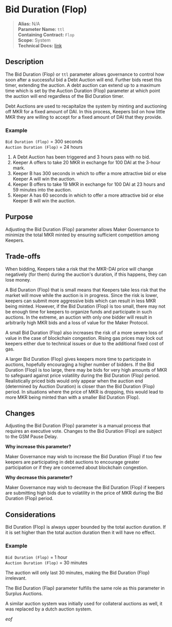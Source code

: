 # Bid Duration (Flop)

>**Alias:** N/A  
>**Parameter Name:** `ttl`  
>**Containing Contract:** `Flop`  
>**Scope:** System  
>**Technical Docs:** [link](https://docs.makerdao.com/smart-contract-modules/system-stabilizer-module/flop-detailed-documentation)  

## Description
The Bid Duration (Flop) or `ttl` parameter allows governance to control how soon after a successful bid a Debt Auction will end. Further bids reset this timer, extending the auction. A debt auction can extend up to a maximum time which is set by the Auction Duration (Flop) parameter at which point the auction will end regardless of the Bid Duration timer.

Debt Auctions are used to recapitalize the system by minting and auctioning off MKR for a fixed amount of DAI. In this process, Keepers bid on how little MKR they are willing to accept for a fixed amount of DAI that they provide. 

### Example

`Bid Duration (Flop)` = 300 seconds  
`Auction Duration (Flop)` = 24 hours  

1. A Debt Auction has been triggered and 3 hours pass with no bid.
2. Keeper A offers to take 20 MKR in exchange for 100 DAI at the 3-hour mark.
3. Keeper B has 300 seconds in which to offer a more attractive bid or else Keeper A will win the auction.
4. Keeper B offers to take 19 MKR in exchange for 100 DAI at 23 hours and 59 minutes into the auction.
5. Keeper A has 60 seconds in which to offer a more attractive bid or else Keeper B will win the auction.

## Purpose
Adjusting the Bid Duration (Flop) parameter allows Maker Governance to minimize the total MKR minted by ensuring sufficient competition among Keepers.

## Trade-offs
When bidding, Keepers take a risk that the MKR-DAI price will change negatively (for them) during the auction's duration, if this happens, they can lose money.

A Bid Duration (Flop) that is small means that Keepers take less risk that the market will move while the auction is in progress. Since the risk is lower, keepers can submit more aggressive bids which can result in less MKR being minted. However, if the Bid Duration (Flop) is too small, there may not be enough time for keepers to organize funds and participate in such auctions. In the extreme, an auction with only one bidder will result in arbitrarily high MKR bids and a loss of value for the Maker Protocol.

A small Bid Duration (Flop) also increases the risk of a more severe loss of value in the case of blockchain congestion. Rising gas prices may lock out keepers either due to technical issues or due to the additional fixed cost of gas. 

A larger Bid Duration (Flop) gives keepers more time to participate in auctions, hopefully encouraging a higher number of bidders. If the Bid Duration (Flop) is too large, there may be bids for very high amounts of MKR to safeguard against price volatility during the Bid Duration (Flop) period. Realistically priced bids would only appear when the auction end (determined by Auction Duration) is closer than the Bid Duration (Flop) period. In situations where the price of MKR is dropping, this would lead to more MKR being minted than with a smaller Bid Duration (Flop).

## Changes
Adjusting the Bid Duration (Flop) parameter is a manual process that requires an executive vote. Changes to the Bid Duration (Flop) are subject to the GSM Pause Delay.

**Why increase this parameter?**

Maker Governance may wish to increase the Bid Duration (Flop) if too few keepers are participating in debt auctions to encourage greater participation or if they are concerned about blockchain congestion.

**Why decrease this parameter?**

Maker Governance may wish to decrease the Bid Duration (Flop) if keepers are submitting high bids due to volatility in the price of MKR during the Bid Duration (Flop) period.

## Considerations
Bid Duration (Flop) is always upper bounded by the total auction duration. If it is set higher than the total auction duration then it will have no effect. 

### Example
`Bid Duration (Flop)` = 1 hour  
`Auction Duration (Flop)` = 30 minutes

The auction will only last 30 minutes, making the Bid Duration (Flop) irrelevant.

The Bid Duration (Flap) parameter fulfills  the same role as this parameter in Surplus Auctions.

A similar auction system was initially used for collateral auctions as well, it was replaced by a dutch auction system. 

$eof$